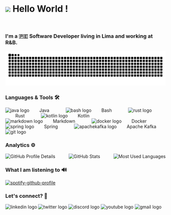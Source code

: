 <h1><img src="https://emojis.slackmojis.com/emojis/images/1531849430/4246/blob-sunglasses.gif?1531849430" width="30"/> Hello World ! </h1>&nbsp;

### I'm a 🇵🇪 Software Developer living in Lima and working at R&B.

![Snake animation](https://github.com/GuillaumeFalourd/GuillaumeFalourd/blob/output/github-contribution-grid-snake.svg)

### Languages & Tools 🛠

<div align="left">
  <img src="https://cdn.jsdelivr.net/gh/devicons/devicon/icons/java/java-original.svg" height="40" alt="java logo"  />&nbsp;&nbsp;&nbsp;&nbsp;&nbsp;&nbsp;&nbsp;&nbsp;Java
  <img width="12" />&nbsp;&nbsp;&nbsp;&nbsp;&nbsp;&nbsp;&nbsp;&nbsp;
  <img src="https://cdn.jsdelivr.net/gh/devicons/devicon/icons/bash/bash-original.svg" height="40" alt="bash logo"  />&nbsp;&nbsp;&nbsp;&nbsp;&nbsp;&nbsp;&nbsp;&nbsp;Bash
  <img width="12" />&nbsp;&nbsp;&nbsp;&nbsp;&nbsp;&nbsp;&nbsp;&nbsp;
  <img src="https://cdn.jsdelivr.net/gh/devicons/devicon/icons/rust/rust-plain.svg" height="40" alt="rust logo"  />&nbsp;&nbsp;&nbsp;&nbsp;&nbsp;&nbsp;&nbsp;&nbsp;Rust
  <img width="12" />&nbsp;&nbsp;&nbsp;&nbsp;&nbsp;&nbsp;&nbsp;&nbsp;
  <img src="https://cdn.jsdelivr.net/gh/devicons/devicon/icons/kotlin/kotlin-original.svg" height="40" alt="kotlin logo"  />&nbsp;&nbsp;&nbsp;&nbsp;&nbsp;&nbsp;&nbsp;&nbsp;Kotlin
</div>
<div align="left">
  <img src="https://cdn.jsdelivr.net/gh/devicons/devicon/icons/markdown/markdown-original.svg" height="40" alt="markdown logo"  />&nbsp;&nbsp;&nbsp;&nbsp;&nbsp;&nbsp;&nbsp;&nbsp;Markdown
  <img width="12" />&nbsp;&nbsp;&nbsp;&nbsp;&nbsp;&nbsp;&nbsp;&nbsp;
  <img src="https://cdn.jsdelivr.net/gh/devicons/devicon/icons/docker/docker-original.svg" height="40" alt="docker logo"  />&nbsp;&nbsp;&nbsp;&nbsp;&nbsp;&nbsp;&nbsp;&nbsp;Docker
  <img width="12" />&nbsp;&nbsp;&nbsp;&nbsp;&nbsp;&nbsp;&nbsp;&nbsp;
  <img src="https://cdn.jsdelivr.net/gh/devicons/devicon/icons/spring/spring-original.svg" height="40" alt="spring logo"  />&nbsp;&nbsp;&nbsp;&nbsp;&nbsp;&nbsp;&nbsp;&nbsp;Spring
  <img width="12" />&nbsp;&nbsp;&nbsp;&nbsp;&nbsp;&nbsp;&nbsp;&nbsp;
  <img src="https://cdn.jsdelivr.net/gh/devicons/devicon/icons/apachekafka/apachekafka-original.svg" height="40" alt="apachekafka logo"  />&nbsp;&nbsp;&nbsp;&nbsp;&nbsp;&nbsp;&nbsp;&nbsp;Apache Kafka
</div>
<div align="left">
  <img src="https://cdn.jsdelivr.net/gh/devicons/devicon/icons/git/git-original.svg" height="40" alt="git logo"  />&nbsp;&nbsp;&nbsp

###



### Analytics ⚙

<div style="display: flex; justify-content: space-between;">
  <img src="http://github-profile-summary-cards.vercel.app/api/cards/profile-details?username=steepsalvadorman&theme=aura" alt="GitHub Profile Details" style="float: left;" />
  <img src="http://github-profile-summary-cards.vercel.app/api/cards/stats?username=steepsalvadorman&theme=aura" alt="GitHub Stats" style="float: left;" />
  <img src="http://github-profile-summary-cards.vercel.app/api/cards/most-commit-language?username=steepsalvadorman&theme=aura" alt="Most Used Languages" style="float: left;" />
</div>





###

### What I am listening to 🔊

[![spotify-github-profile](https://spotify-github-profile.vercel.app/api/view?uid=31raoowjxsk36kvzlnl6gugfqtsu&cover_image=true&theme=default&show_offline=true&background_color=121212&interchange=true&bar_color_cover=true)](https://spotify-github-profile.vercel.app/api/view?uid=31raoowjxsk36kvzlnl6gugfqtsu&redirect=true)

### Let's connect? 🤝

<div align="left">
  <img src="https://raw.githubusercontent.com/maurodesouza/profile-readme-generator/master/src/assets/icons/social/linkedin/default.svg" width="52" height="40" alt="linkedin logo"  />
  <img src="https://raw.githubusercontent.com/maurodesouza/profile-readme-generator/master/src/assets/icons/social/twitter/default.svg" width="52" height="40" alt="twitter logo"  />
  <img src="https://raw.githubusercontent.com/maurodesouza/profile-readme-generator/master/src/assets/icons/social/discord/default.svg" width="52" height="40" alt="discord logo"  />
  <img src="https://raw.githubusercontent.com/maurodesouza/profile-readme-generator/master/src/assets/icons/social/youtube/default.svg" width="52" height="40" alt="youtube logo"  />
  <img src="https://raw.githubusercontent.com/maurodesouza/profile-readme-generator/master/src/assets/icons/social/gmail/default.svg" width="52" height="40" alt="gmail logo"  />
</div>

###
